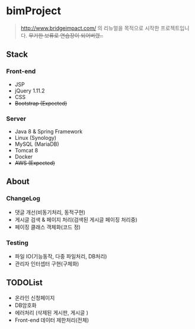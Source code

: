 # bimProject

> http://www.bridgeimpact.com/ 의 리뉴얼을 목적으로 시작한 프로젝트입니다.  ~~무기한 보류로 연습장이 되어버렸..~~


## Stack


### Front-end
- JSP
- jQuery 1.11.2
- CSS
- ~~Bootstrap (Expected)~~

### Server
- Java 8 & Spring Framework
- Linux (Synology)
- MySQL (MariaDB)
- Tomcat 8
- Docker
- ~~AWS (Expected)~~

## About

### ChangeLog
- 댓글 개선(비동기처리, 동적구현)
- 게시글 검색 & 페이지 처리(검색된 게시글 페이징 처리중)
- 페이징 클래스 객체화(코드 정)

### Testing
- 파일 IO(기능동작, 다중 파일처리, DB처리)
- 관리자 인터셉터 구현(구체화)

## TODOList
- 온라인 신청페이지
- DB암호화
- 에러처리 (삭제된 게시판, 게시글 )
- Front-end 데이터 제한처리(전체)
